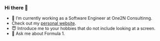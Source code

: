 ### Hi there 👋

- 🌱 I’m currently working as a Software Engineer at One2N Consultinng.
- Check out my [personal website](https://iamargus95.github.io).
- 😇 Introduce me to your hobbies that do not include looking at a screen.
- 💬 Ask me about Formula 1.

<!--
**iamargus95/iamargus95** is a ✨ _special_ ✨ repository because its `README.md` (this file) appears on your GitHub profile.

Here are some ideas to get you started:

- 🔭 I’m currently working on ...
- 🌱 I’m currently learning ...
- 👯 I’m looking to collaborate on ...
- 🤔 I’m looking for help with ...
- 📫 How to reach me: ...
- 😄 Pronouns: ...
- ⚡ Fun fact: ...
-->
